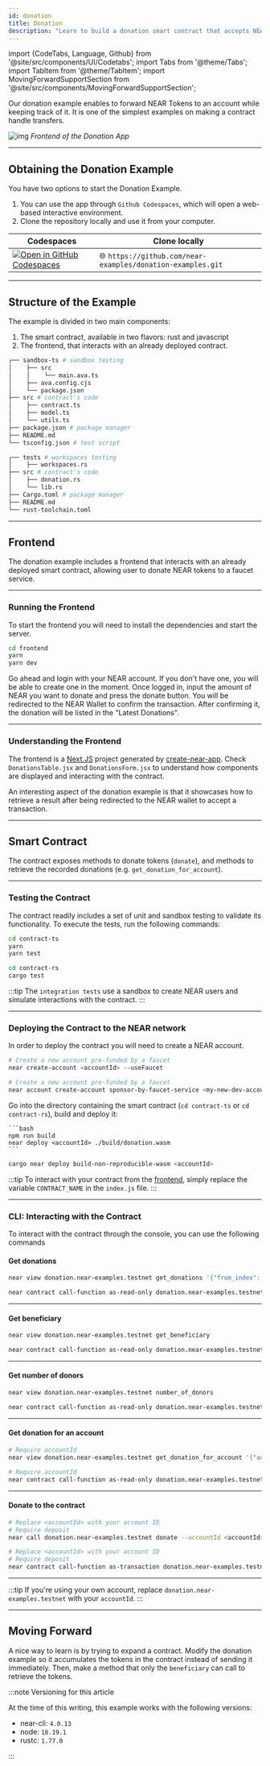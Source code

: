 ```yaml
---
id: donation
title: Donation
description: "Learn to build a donation smart contract that accepts NEAR tokens, tracks donations, and distributes funds to beneficiaries."
---
```


import {CodeTabs, Language, Github} from '@site/src/components/UI/Codetabs';
import Tabs from '@theme/Tabs';
import TabItem from '@theme/TabItem';
import MovingForwardSupportSection from '@site/src/components/MovingForwardSupportSection';

Our donation example enables to forward NEAR Tokens to an account while keeping track of it. It is one of the simplest examples on making a contract handle transfers.

![img](/assets/docs/examples/donation.png)
_Frontend of the Donation App_

---

## Obtaining the Donation Example

You have two options to start the Donation Example.

1. You can use the app through `Github Codespaces`, which will open a web-based interactive environment.
2. Clone the repository locally and use it from your computer.

| Codespaces                                                                                                                      | Clone locally                                               |
| ------------------------------------------------------------------------------------------------------------------------------- | ----------------------------------------------------------- |
| [![Open in GitHub Codespaces](https://github.com/codespaces/badge.svg)](https://codespaces.new/near-examples/donation-examples) | 🌐 `https://github.com/near-examples/donation-examples.git` |

---

## Structure of the Example

The example is divided in two main components:

1. The smart contract, available in two flavors: rust and javascript
2. The frontend, that interacts with an already deployed contract.

<Tabs groupId="code-tabs">

  <TabItem value="js" label="🌐 JavaScript">

```bash
┌── sandbox-ts # sandbox testing
│    ├── src
│    │    └── main.ava.ts
│    ├── ava.config.cjs
│    └── package.json
├── src # contract's code
│    ├── contract.ts
│    ├── model.ts
│    └── utils.ts
├── package.json # package manager
├── README.md
└── tsconfig.json # test script
```

  </TabItem>

  <TabItem value="rust" label="🦀 Rust">

```bash
┌── tests # workspaces testing
│    ├── workspaces.rs
├── src # contract's code
│    ├── donation.rs
│    └── lib.rs
├── Cargo.toml # package manager
├── README.md
└── rust-toolchain.toml
```

  </TabItem>

</Tabs>

---

## Frontend

The donation example includes a frontend that interacts with an already deployed smart contract, allowing user to donate NEAR tokens to a faucet service.

<hr class="subsection" />

### Running the Frontend

To start the frontend you will need to install the dependencies and start the server.

```bash
cd frontend
yarn
yarn dev
```

Go ahead and login with your NEAR account. If you don't have one, you will be able to create one in the moment. Once logged in, input the amount of NEAR you want to donate and press the donate button. You will be redirected to the NEAR Wallet to confirm the transaction. After confirming it, the donation will be listed in the "Latest Donations".

<hr class="subsection" />

### Understanding the Frontend

The frontend is a [Next.JS](https://nextjs.org/) project generated by [create-near-app](https://github.com/near/create-near-app). Check `DonationsTable.jsx` and `DonationsForm.jsx` to understand how components are displayed and interacting with the contract.

<Language value="js" language="js">
  <Github fname="DonationsTable.jsx"
          url="https://github.com/near-examples/donation-examples/blob/main/frontend/src/components/DonationsTable.jsx"/>
  <Github fname="DonationsForm.jsx"
          url="https://github.com/near-examples/donation-examples/blob/main/frontend/src/components/DonationForm.jsx"/>
</Language>

An interesting aspect of the donation example is that it showcases how to retrieve a result after being redirected to the
NEAR wallet to accept a transaction.

---

## Smart Contract

The contract exposes methods to donate tokens (`donate`), and methods to retrieve the recorded donations (e.g. `get_donation_for_account`).

<CodeTabs>
  <Language value="js" language="ts">
    <Github fname="contract.ts"
            url="https://github.com/near-examples/donation-examples/blob/main/contract-ts/src/contract.ts"
            start="16" end="44" />
  </Language>
  <Language value="rust" language="rust">
    <Github fname="lib.rs"
            url="https://github.com/near-examples/donation-examples/blob/main/contract-rs/src/donation.rs"
            start="17" end="74" />
  </Language>
</CodeTabs>

<hr class="subsection" />

### Testing the Contract

The contract readily includes a set of unit and sandbox testing to validate its functionality. To execute the tests, run the following commands:

<Tabs groupId="code-tabs">
  <TabItem value="js" label="🌐 JavaScript">

  ```bash
  cd contract-ts
  yarn
  yarn test
  ```

  </TabItem>
  <TabItem value="rust" label="🦀 Rust">
  
  ```bash
  cd contract-rs
  cargo test
  ```

  </TabItem>

</Tabs>

:::tip
The `integration tests` use a sandbox to create NEAR users and simulate interactions with the contract.
:::

<hr class="subsection" />

### Deploying the Contract to the NEAR network

In order to deploy the contract you will need to create a NEAR account.

<Tabs groupId="cli-tabs">
  <TabItem value="short" label="Short">

  ```bash
  # Create a new account pre-funded by a faucet
  near create-account <accountId> --useFaucet
  ```
  </TabItem>

  <TabItem value="full" label="Full">

  ```bash
  # Create a new account pre-funded by a faucet
  near account create-account sponsor-by-faucet-service <my-new-dev-account>.testnet autogenerate-new-keypair save-to-keychain network-config testnet create
  ```
  </TabItem>
</Tabs>

Go into the directory containing the smart contract (`cd contract-ts` or `cd contract-rs`), build and deploy it:

<Tabs groupId="code-tabs">

  <TabItem value="js" label="🌐 JavaScript">

    ```bash
    npm run build
    near deploy <accountId> ./build/donation.wasm
    ```

  </TabItem>
  <TabItem value="rust" label="🦀 Rust">
  
  ```bash
  cargo near deploy build-non-reproducible-wasm <accountId>
  ```

  </TabItem>

</Tabs>

:::tip
To interact with your contract from the [frontend](#frontend), simply replace the variable `CONTRACT_NAME` in the `index.js` file.
:::

<hr class="subsection" />

### CLI: Interacting with the Contract

To interact with the contract through the console, you can use the following commands

#### Get donations

<Tabs groupId="cli-tabs">
  <TabItem value="short" label="Short">

  ```bash
  near view donation.near-examples.testnet get_donations '{"from_index": "0","limit": "10"}'
  ```
  </TabItem>

  <TabItem value="full" label="Full">

  ```bash
  near contract call-function as-read-only donation.near-examples.testnet get_donations json-args '{"from_index": "0","limit": "10"}' network-config testnet now
  ```
  </TabItem>
</Tabs>

<hr class="subsection" />

#### Get beneficiary

<Tabs groupId="cli-tabs">
  <TabItem value="short" label="Short">

  ```bash
  near view donation.near-examples.testnet get_beneficiary
  ```
  </TabItem>

  <TabItem value="full" label="Full">

  ```bash
  near contract call-function as-read-only donation.near-examples.testnet get_beneficiary json-args {} network-config testnet now
  ```
  </TabItem>
</Tabs>

<hr class="subsection" />

#### Get number of donors

<Tabs groupId="cli-tabs">
  <TabItem value="short" label="Short">

  ```bash
  near view donation.near-examples.testnet number_of_donors
  ```
  </TabItem>

  <TabItem value="full" label="Full">

  ```bash
  near contract call-function as-read-only donation.near-examples.testnet number_of_donors json-args {} network-config testnet now
  ```
  </TabItem>
</Tabs>

<hr class="subsection" />

#### Get donation for an account

<Tabs groupId="cli-tabs">
  <TabItem value="short" label="Short">

  ```bash
  # Require accountId
  near view donation.near-examples.testnet get_donation_for_account '{"account_id":<accountId>}'
  ```
  </TabItem>

  <TabItem value="full" label="Full">

  ```bash
  # Require accountId
  near contract call-function as-read-only donation.near-examples.testnet get_donation_for_account json-args '{"account_id":<accountId>}' network-config testnet now
  ```
  </TabItem>
</Tabs>

<hr class="subsection" />

#### Donate to the contract

<Tabs groupId="cli-tabs">
  <TabItem value="short" label="Short">

  ```bash
  # Replace <accountId> with your account ID
  # Require deposit
  near call donation.near-examples.testnet donate --accountId <accountId> --deposit 0.1
  ```
  </TabItem>

  <TabItem value="full" label="Full">

  ```bash
  # Replace <accountId> with your account ID
  # Require deposit
  near contract call-function as-transaction donation.near-examples.testnet donate json-args {} prepaid-gas '30.0 Tgas' attached-deposit '0.1 NEAR' sign-as <accountId> network-config testnet sign-with-keychain send
  ```
  </TabItem>
</Tabs>

<hr class="subsection" />

:::tip
If you're using your own account, replace `donation.near-examples.testnet` with your `accountId`.
:::

---

## Moving Forward

A nice way to learn is by trying to expand a contract. Modify the donation example so it accumulates the tokens in the contract
instead of sending it immediately. Then, make a method that only the `beneficiary` can call to retrieve the tokens.

<MovingForwardSupportSection />

:::note Versioning for this article

At the time of this writing, this example works with the following versions:

- near-cli: `4.0.13`
- node: `18.19.1`
- rustc: `1.77.0`

:::
